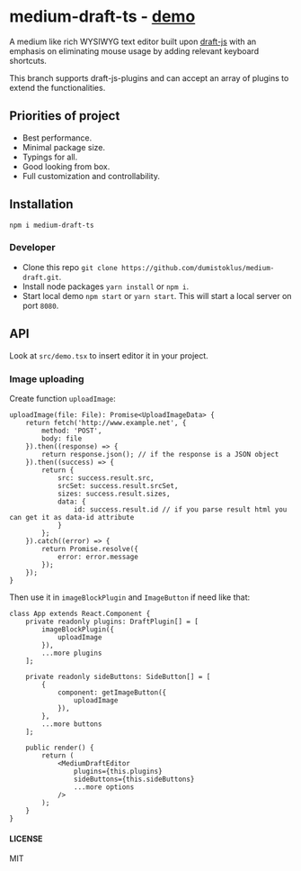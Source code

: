 # medium-draft-ts - [demo](https://dumistoklus.github.io/medium-draft/)

A medium like rich WYSIWYG text editor built upon [draft-js](https://facebook.github.io/draft-js/) with an emphasis on eliminating mouse usage by adding relevant keyboard shortcuts.

This branch supports draft-js-plugins and can accept an array of plugins to
extend the functionalities.

## Priorities of project
- Best performance.
- Minimal package size.
- Typings for all.
- Good looking from box.
- Full customization and controllability.

## Installation
```npm i medium-draft-ts```

### Developer

- Clone this repo `git clone https://github.com/dumistoklus/medium-draft.git`.
- Install node packages `yarn install` or `npm i`.
- Start local demo `npm start` or `yarn start`. This will start a local server on port `8080`.

## API
Look at `src/demo.tsx` to insert editor it in your project.

### Image uploading

Create function `uploadImage`:
```
uploadImage(file: File): Promise<UploadImageData> {
    return fetch('http://www.example.net', {
        method: 'POST',
        body: file
    }).then((response) => {
        return response.json(); // if the response is a JSON object
    }).then((success) => {
        return {
            src: success.result.src,
            srcSet: success.result.srcSet,
            sizes: success.result.sizes,
            data: {
                id: success.result.id // if you parse result html you can get it as data-id attribute
            }
        };
    }).catch((error) => {
        return Promise.resolve({
            error: error.message
        });
    });
}
```

Then use it in `imageBlockPlugin` and `ImageButton` if need like that:
```
class App extends React.Component {
    private readonly plugins: DraftPlugin[] = [
        imageBlockPlugin({
            uploadImage
        }),
        ...more plugins
    ];

    private readonly sideButtons: SideButton[] = [
        {
            component: getImageButton({
                uploadImage
            }),
        },
        ...more buttons
    ];

    public render() {
        return (
            <MediumDraftEditor
                plugins={this.plugins}
                sideButtons={this.sideButtons}
                ...more options
            />
        );
    }
}
```

#### LICENSE

MIT
